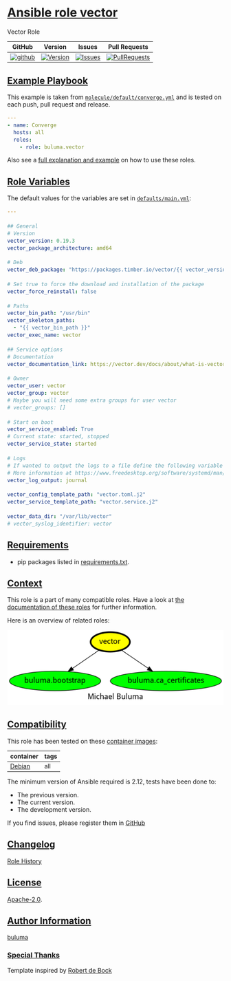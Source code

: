 # [Ansible role vector](#vector)

Vector Role

|GitHub|Version|Issues|Pull Requests|
|------|-------|------|-------------|
|[![github](https://github.com/buluma/ansible-role-vector/actions/workflows/molecule.yml/badge.svg)](https://github.com/buluma/ansible-role-vector/actions/workflows/molecule.yml)|[![Version](https://img.shields.io/github/release/buluma/ansible-role-vector.svg)](https://github.com/buluma/ansible-role-vector/releases/)|[![Issues](https://img.shields.io/github/issues/buluma/ansible-role-vector.svg)](https://github.com/buluma/ansible-role-vector/issues/)|[![PullRequests](https://img.shields.io/github/issues-pr-closed-raw/buluma/ansible-role-vector.svg)](https://github.com/buluma/ansible-role-vector/pulls/)|

## [Example Playbook](#example-playbook)

This example is taken from [`molecule/default/converge.yml`](https://github.com/buluma/ansible-role-vector/blob/master/molecule/default/converge.yml) and is tested on each push, pull request and release.

```yaml
---
- name: Converge
  hosts: all
  roles:
    - role: buluma.vector
```

Also see a [full explanation and example](https://buluma.github.io/how-to-use-these-roles.html) on how to use these roles.

## [Role Variables](#role-variables)

The default values for the variables are set in [`defaults/main.yml`](https://github.com/buluma/ansible-role-vector/blob/master/defaults/main.yml):

```yaml
---

## General
# Version
vector_version: 0.19.3
vector_package_architecture: amd64

# Deb
vector_deb_package: "https://packages.timber.io/vector/{{ vector_version }}/vector-{{ vector_package_architecture }}.deb"

# Set true to force the download and installation of the package
vector_force_reinstall: false

# Paths
vector_bin_path: "/usr/bin"
vector_skeleton_paths:
  - "{{ vector_bin_path }}"
vector_exec_name: vector

## Service options
# Documentation
vector_documentation_link: https://vector.dev/docs/about/what-is-vector/

# Owner
vector_user: vector
vector_group: vector
# Maybe you will need some extra groups for user vector
# vector_groups: []

# Start on boot
vector_service_enabled: True
# Current state: started, stopped
vector_service_state: started

# Logs
# If wanted to output the logs to a file define the following variable
# More information at https://www.freedesktop.org/software/systemd/man/systemd.exec.html#StandardOutput=
vector_log_output: journal

vector_config_template_path: "vector.toml.j2"
vector_service_template_path: "vector.service.j2"

vector_data_dir: "/var/lib/vector"
# vector_syslog_identifier: vector
```

## [Requirements](#requirements)

- pip packages listed in [requirements.txt](https://github.com/buluma/ansible-role-vector/blob/master/requirements.txt).


## [Context](#context)

This role is a part of many compatible roles. Have a look at [the documentation of these roles](https://buluma.github.io/) for further information.

Here is an overview of related roles:

![dependencies](https://raw.githubusercontent.com/buluma/ansible-role-vector/png/requirements.png "Dependencies")

## [Compatibility](#compatibility)

This role has been tested on these [container images](https://hub.docker.com/u/buluma):

|container|tags|
|---------|----|
|[Debian](https://hub.docker.com/repository/docker/buluma/debian/general)|all|

The minimum version of Ansible required is 2.12, tests have been done to:

- The previous version.
- The current version.
- The development version.

If you find issues, please register them in [GitHub](https://github.com/buluma/ansible-role-vector/issues)

## [Changelog](#changelog)

[Role History](https://github.com/buluma/ansible-role-vector/blob/master/CHANGELOG.md)

## [License](#license)

[Apache-2.0](https://github.com/buluma/ansible-role-vector/blob/master/LICENSE).

## [Author Information](#author-information)

[buluma](https://buluma.github.io/)


### [Special Thanks](#special-thanks)

Template inspired by [Robert de Bock](https://github.com/robertdebock)
